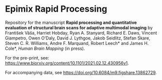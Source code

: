 # Epimix Rapid Processing

Repository for the manuscript **Rapid processing and quantitative evaluation of structural brain scans for adaptive multimodal imaging** by František Váša, Harriet Hobday, Ryan A. Stanyard, Richard E. Daws, Vincent Giampetro, Owen O'Daly, David J. Lythgoe, Jakob Seidlitz, Stefan Skare, Steven C. R. Williams, Andre F. Marquand, Robert Leech* and James H. Cole*, _Human Brain Mapping_ (in press).

For the pre-print, see: https://www.biorxiv.org/content/10.1101/2021.02.12.430956v1.

For accompanying data, see <https://doi.org/10.6084/m9.figshare.13862729>.
